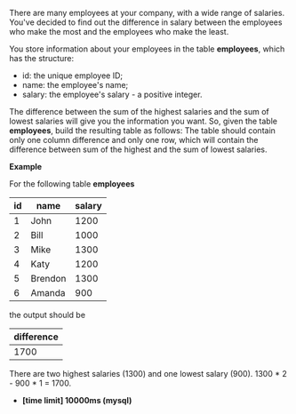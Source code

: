 There are many employees at your company, with a wide range of salaries. You've decided to find out the difference in salary between the employees who make the most and the employees who make the least.

You store information about your employees in the table __employees__, which has the structure:

* id: the unique employee ID;
* name: the employee's name;
* salary: the employee's salary - a positive integer.

The difference between the sum of the highest salaries and the sum of lowest salaries will give you the information you want. So, given the table __employees__, build the resulting table as follows: The table should contain only one column difference and only one row, which will contain the difference between sum of the highest and the sum of lowest salaries.

__Example__

For the following table __employees__

|id|	name	|salary|
|---|---|---|
|1|	John	|1200|
|2|	Bill	|1000|
|3|	Mike	|1300|
|4|	Katy	|1200|
|5|	Brendon	|1300|
|6|	Amanda	|900|

the output should be

|difference|
|---|
|1700|

There are two highest salaries (1300) and one lowest salary (900). 1300 * 2 - 900 * 1 = 1700.

* __[time limit] 10000ms (mysql)__
